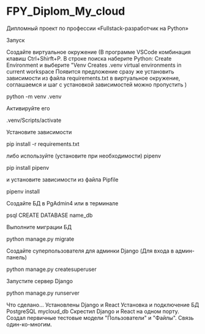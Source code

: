 # FPY_Diplom_My_cloud
Дипломный проект по профессии «Fullstack-разработчик на Python»

Запуск

Создайте виртуальное окружение
(В программе VSCode комбинация клавиш Ctrl+Shirft+P. В строке поиска наберите 
Python: Create Environment и выберите "Venv Creates .venv virtual environments in current workspace
Появится предложение сразу же установить зависимости из файла requirements.txt в виртуальное окружение,
соглашаемся и шаг с установкой зависимостей можно пропустить
)

python -m venv .venv

Активируйте его

.venv/Scripts/activate

Установите зависимости

pip install -r requirements.txt

либо используйте (установите при необходимости) pipenv

pip install pipenv

и установите зависимости из файла Pipfile

pipenv install

Создайте БД в PgAdmin4 или в терминале

psql 
CREATE DATABASE name_db

Выполните миграции БД

python manage.py migrate

Создайте суперпользователя для админки Django (Для входа в админ-панель)

python manage.py createsuperuser

Запустите сервер Django

python manage.py runserver

Что сделано...
Установлены Django и React
Установка и подключение БД PostgreSQL mycloud_db
Скрестил Django и React на одном порту.
Создал первичные тестовые модели "Пользователи" и "Файлы". Связь один-ко-многим.
